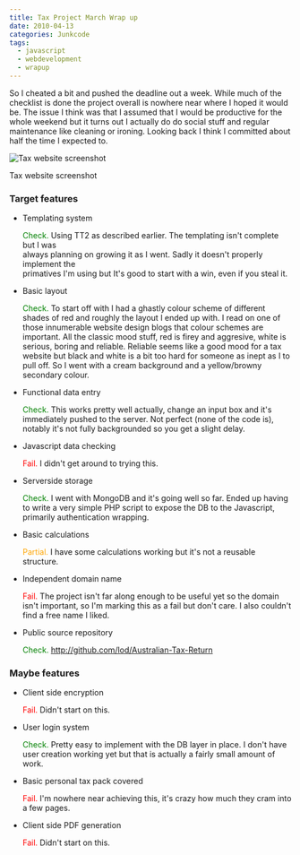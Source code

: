 ```yaml
---
title: Tax Project March Wrap up
date: 2010-04-13
categories: Junkcode
tags: 
  - javascript 
  - webdevelopment 
  - wrapup
---
```


So I cheated a bit and pushed the deadline out a week.  While much of the checklist is done the project overall is nowhere near where I hoped it would be.  The issue I think was that I assumed that I would be productive for the whole weekend but it turns out I actually do do social stuff and regular maintenance like cleaning or ironing.  Looking back I think I committed about half the time I expected to.


<!-- TODO: Link to full size -->
![Tax website screenshot](/images/wp/proto1_screenshot.png)
<p class="wp-caption-text">Tax website screenshot</p>

### Target features
<ul>
<li>Templating system

<font color="green">Check.</font>  Using TT2 as described earlier.  The templating isn't complete but I was<br/>
always planning on growing it as I went.  Sadly it doesn't properly implement the<br/>
primatives I'm using but It's good to start with a win, even if you steal it.

</li>
<li>Basic layout

<font color="green">Check.</font>  To start off with I had a ghastly colour scheme of different shades of red and roughly the layout I ended up with.  I read on one of those innumerable website design blogs that colour schemes are important.  All the classic mood stuff, red is firey and aggresive, white is serious, boring and reliable.  Reliable seems like a good mood for a tax website but black and white is a bit too hard for someone as inept as I to pull off.  So I went with a cream background and a yellow/browny secondary colour.

</li>
<li>Functional data entry

<font color="green">Check.</font>  This works pretty well actually, change an input box and it's immediately pushed to the server.  Not perfect (none of the code is), notably it's not fully backgrounded so you get a slight delay.

</li>
<li>Javascript data checking

<font color="red">Fail.</font>  I didn't get around to trying this.

</li>
<li>Serverside storage

<font color="green">Check.</font>  I went with MongoDB and it's going well so far.  Ended up having to write a very simple PHP script to expose the DB to the Javascript, primarily authentication wrapping.

</li>
<li>Basic calculations

<font color="orange">Partial.</font>  I have some calculations working but it's not a reusable structure.

</li>
<li>Independent domain name

<font color="red">Fail.</font>  The project isn't far along enough to be useful yet so the domain isn't important, so I'm marking this as a fail but don't care.  I also couldn't find a free name I liked.

</li>
<li>Public source repository

<font color="green">Check.</font> <a href="http://github.com/lod/Australian-Tax-Return">http://github.com/lod/Australian-Tax-Return</a>

</li>
</ul>

### Maybe features

<ul>
<li>Client side encryption

<font color="red">Fail.</font>  Didn't start on this.

</li>
<li>User login system

<font color="green">Check.</font>  Pretty easy to implement with the DB layer in place.  I don't have user creation working yet but that is actually a fairly small amount of work.

</li>
<li>Basic personal tax pack covered

<font color="red">Fail.</font>  I'm nowhere near achieving this, it's crazy how much they cram into a few pages.

</li>
<li>Client side PDF generation

<font color="red">Fail.</font>  Didn't start on this.

</li>
</ul>
